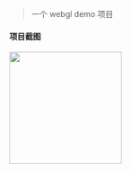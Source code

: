 > 一个 webgl demo 项目

#### 项目截图

<image width='200' src="https://github.com/wussss/webgl-demo/blob/master/screenshot/three_image.gif"></image>
